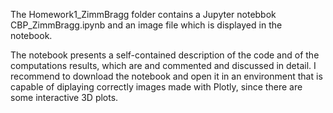 The Homework1_ZimmBragg folder contains a Jupyter notebbok CBP_ZimmBragg.ipynb and an image file which is displayed in the notebook. 

The notebook presents a self-contained description of the code and of the computations results, which are and commented and discussed in detail. I recommend to download the notebook and open it in an environment that is capable of diplaying correctly images made with Plotly, since there are some interactive 3D plots.
